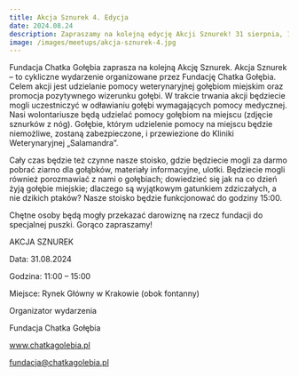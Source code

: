 ```yaml
---
title: Akcja Sznurek 4. Edycja
date: 2024.08.24
description: Zapraszamy na kolejną edycję Akcji Sznurek! 31 sierpnia, 11:00, krakowski rynek.
image: /images/meetups/akcja-sznurek-4.jpg
---
```


Fundacja Chatka Gołębia zaprasza na kolejną Akcję Sznurek.
Akcja Sznurek – to cykliczne wydarzenie organizowane przez Fundację Chatka Gołębia.
Celem akcji jest udzielanie pomocy weterynaryjnej gołębiom miejskim oraz promocja pozytywnego wizerunku gołębi.
W trakcie trwania akcji będziecie mogli uczestniczyć w odławianiu gołębi wymagających pomocy medycznej. Nasi wolontariusze będą udzielać pomocy gołębiom na miejscu (zdjęcie sznurków z nóg). Gołębie, którym udzielenie pomocy na miejscu będzie niemożliwe, zostaną zabezpieczone, i przewiezione do Kliniki Weterynaryjnej „Salamandra”.

Cały czas będzie też czynne nasze stoisko, gdzie będziecie mogli za darmo pobrać ziarno dla gołąbków, materiały informacyjne, ulotki. Będziecie mogli również porozmawiać z nami o gołębiach; dowiedzieć się jak na co dzień żyją gołębie miejskie; dlaczego są wyjątkowym gatunkiem zdziczałych, a nie dzikich ptaków?
Nasze stoisko będzie funkcjonować do godziny 15:00.

Chętne osoby będą mogły przekazać darowiznę na rzecz fundacji do specjalnej puszki. Gorąco zapraszamy!

AKCJA SZNUREK

Data: 31.08.2024

Godzina: 11:00 – 15:00

Miejsce: Rynek Główny w Krakowie (obok fontanny)

Organizator wydarzenia

Fundacja Chatka Gołębia

www.chatkagolebia.pl

fundacja@chatkagolebia.pl